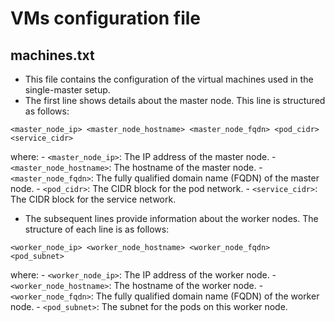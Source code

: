 # VMs configuration file

## machines.txt

- This file contains the configuration of the virtual machines used in the single-master setup.
- The first line shows details about the master node. This line is structured as follows:

```plain
<master_node_ip> <master_node_hostname> <master_node_fqdn> <pod_cidr> <service_cidr>
```

  where:
    - `<master_node_ip>`: The IP address of the master node.
    - `<master_node_hostname>`: The hostname of the master node.
    - `<master_node_fqdn>`: The fully qualified domain name (FQDN) of the master node.
    - `<pod_cidr>`: The CIDR block for the pod network.
    - `<service_cidr>`: The CIDR block for the service network.

- The subsequent lines provide information about the worker nodes. The structure of each line is as follows:

```plain
<worker_node_ip> <worker_node_hostname> <worker_node_fqdn> <pod_subnet>
```

  where:
    - `<worker_node_ip>`: The IP address of the worker node.
    - `<worker_node_hostname>`: The hostname of the worker node.
    - `<worker_node_fqdn>`: The fully qualified domain name (FQDN) of the worker node.
    - `<pod_subnet>`: The subnet for the pods on this worker node.
